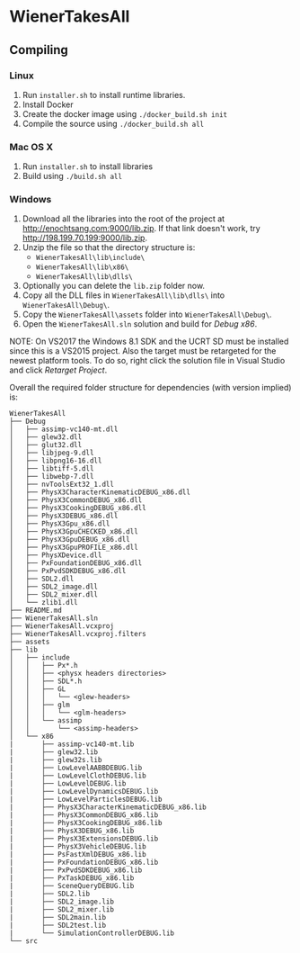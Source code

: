 # WienerTakesAll

## Compiling

### Linux

1. Run `installer.sh` to install runtime libraries.
2. Install Docker
3. Create the docker image using `./docker_build.sh init`
4. Compile the source using `./docker_build.sh all`

### Mac OS X

1. Run `installer.sh` to install libraries
2. Build using `./build.sh all`

### Windows

1. Download all the libraries into the root of the project at http://enochtsang.com:9000/lib.zip.
    If that link doesn't work, try http://198.199.70.199:9000/lib.zip.
2. Unzip the file so that the directory structure is:
    - `WienerTakesAll\lib\include\`
    - `WienerTakesAll\lib\x86\`
    - `WienerTakesAll\lib\dlls\`
3. Optionally you can delete the `lib.zip` folder now.
3. Copy all the DLL files in  `WienerTakesAll\lib\dlls\` into `WienerTakesAll\Debug\`.
4. Copy the `WienerTakesAll\assets` folder into `WienerTakesAll\Debug\`.
4. Open the `WienerTakesAll.sln` solution and build for _Debug x86_.

NOTE: On VS2017 the Windows 8.1 SDK and the UCRT SD must be installed since this is a VS2015 project.
Also the target must be retargeted for the newest platform tools.
To do so, right click the solution file in Visual Studio and click _Retarget Project_.

Overall the required folder structure for dependencies (with version implied) is:
```
WienerTakesAll
├── Debug
│   ├── assimp-vc140-mt.dll
│   ├── glew32.dll
│   ├── glut32.dll
│   ├── libjpeg-9.dll
│   ├── libpng16-16.dll
│   ├── libtiff-5.dll
│   ├── libwebp-7.dll
│   ├── nvToolsExt32_1.dll
│   ├── PhysX3CharacterKinematicDEBUG_x86.dll
│   ├── PhysX3CommonDEBUG_x86.dll
│   ├── PhysX3CookingDEBUG_x86.dll
│   ├── PhysX3DEBUG_x86.dll
│   ├── PhysX3Gpu_x86.dll
│   ├── PhysX3GpuCHECKED_x86.dll
│   ├── PhysX3GpuDEBUG_x86.dll
│   ├── PhysX3GpuPROFILE_x86.dll
│   ├── PhysXDevice.dll
│   ├── PxFoundationDEBUG_x86.dll
│   ├── PxPvdSDKDEBUG_x86.dll
│   ├── SDL2.dll
│   ├── SDL2_image.dll
│   ├── SDL2_mixer.dll
│   └── zlib1.dll
├── README.md
├── WienerTakesAll.sln
├── WienerTakesAll.vcxproj
├── WienerTakesAll.vcxproj.filters
├── assets
├── lib
│   ├── include
│   │   ├── Px*.h
│   │   ├── <physx headers directories>
│   │   ├── SDL*.h
│   │   ├── GL
│   │   │   └── <glew-headers>
│   │   ├── glm
│   │   │   └── <glm-headers>
│   │   └── assimp
│   │       └── <assimp-headers>
│   └── x86
|       ├── assimp-vc140-mt.lib
|       ├── glew32.lib
|       ├── glew32s.lib
|       ├── LowLevelAABBDEBUG.lib
|       ├── LowLevelClothDEBUG.lib
|       ├── LowLevelDEBUG.lib
|       ├── LowLevelDynamicsDEBUG.lib
|       ├── LowLevelParticlesDEBUG.lib
|       ├── PhysX3CharacterKinematicDEBUG_x86.lib
|       ├── PhysX3CommonDEBUG_x86.lib
|       ├── PhysX3CookingDEBUG_x86.lib
|       ├── PhysX3DEBUG_x86.lib
|       ├── PhysX3ExtensionsDEBUG.lib
|       ├── PhysX3VehicleDEBUG.lib
|       ├── PsFastXmlDEBUG_x86.lib
|       ├── PxFoundationDEBUG_x86.lib
|       ├── PxPvdSDKDEBUG_x86.lib
|       ├── PxTaskDEBUG_x86.lib
|       ├── SceneQueryDEBUG.lib
|       ├── SDL2.lib
|       ├── SDL2_image.lib
|       ├── SDL2_mixer.lib
|       ├── SDL2main.lib
|       ├── SDL2test.lib
|       └── SimulationControllerDEBUG.lib
└── src
```
